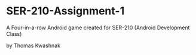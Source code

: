 # SER-210-Assignment-1
A Four-in-a-row Android game created for SER-210 (Android Development Class)

by Thomas Kwashnak
